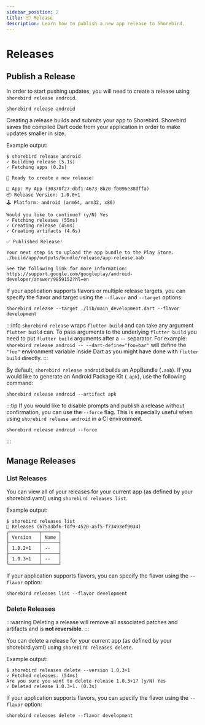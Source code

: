 ```yaml
---
sidebar_position: 2
title: 📦 Release
description: Learn how to publish a new app release to Shorebird.
---
```


# Releases

## Publish a Release

In order to start pushing updates, you will need to create a release using
`shorebird release android`.

```
shorebird release android
```

Creating a release builds and submits your app to Shorebird. Shorebird saves the
compiled Dart code from your application in order to make updates smaller in
size.

Example output:

```
$ shorebird release android
✓ Building release (5.1s)
✓ Fetching apps (0.2s)

🚀 Ready to create a new release!

📱 App: My App (30370f27-dbf1-4673-8b20-fb096e38dffa)
📦 Release Version: 1.0.0+1
🕹️ Platform: android (arm64, arm32, x86)

Would you like to continue? (y/N) Yes
✓ Fetching releases (55ms)
✓ Creating release (45ms)
✓ Creating artifacts (4.6s)

✅ Published Release!

Your next step is to upload the app bundle to the Play Store.
./build/app/outputs/bundle/release/app-release.aab

See the following link for more information:
https://support.google.com/googleplay/android-developer/answer/9859152?hl=en
```

If your application supports flavors or multiple release targets, you can specify the flavor and target using the `--flavor` and `--target` options:

```
shorebird release --target ./lib/main_development.dart --flavor development
```

:::info
`shorebird release` wraps `flutter build` and can take any argument
`flutter build` can. To pass arguments to the underlying `flutter build` you
need to put `flutter build` arguments after a `--` separator. For example:
`shorebird release android -- --dart-define="foo=bar"` will define the `"foo"` environment
variable inside Dart as you might have done with `flutter build` directly.
:::

By default, `shorebird release android` builds an AppBundle (`.aab`). If you would like to generate an Android Package Kit (`.apk`), use the following command:

```
shorebird release android --artifact apk
```

:::tip
If you would like to disable prompts and publish a release without confirmation, you can use the `--force` flag. This is especially useful when using `shorebird release android` in a CI environment.

```
shorebird release android --force
```

:::

## Manage Releases

### List Releases

You can view all of your releases for your current app (as defined by
your shorebird.yaml) using `shorebird releases list`.

Example output:

```
$ shorebird releases list
🚀 Releases (675a3bf6-fdf9-4520-a5f5-f73493ef9034)
┌───────────┬──────┐
│ Version   │ Name │
├───────────┼──────┤
│ 1.0.2+1   │ --   │
├───────────┼──────┤
│ 1.0.3+1   │ --   │
└───────────┴──────┘
```

If your application supports flavors, you can specify the flavor using the `--flavor` option:

```
shorebird releases list --flavor development
```

### Delete Releases

:::warning
Deleting a release will remove all associated patches and artifacts
and is **not reversible**.
:::

You can delete a release for your current app (as defined by your
shorebird.yaml) using `shorebird releases delete`.

Example output:

```
$ shorebird releases delete --version 1.0.3+1
✓ Fetched releases. (54ms)
Are you sure you want to delete release 1.0.3+1? (y/N) Yes
✓ Deleted release 1.0.3+1. (0.3s)
```

If your application supports flavors, you can specify the flavor using the `--flavor` option:

```
shorebird releases delete --flavor development
```
